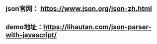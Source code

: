 ## json官网： https://www.json.org/json-zh.html

## demo地址：https://lihautan.com/json-parser-with-javascript/